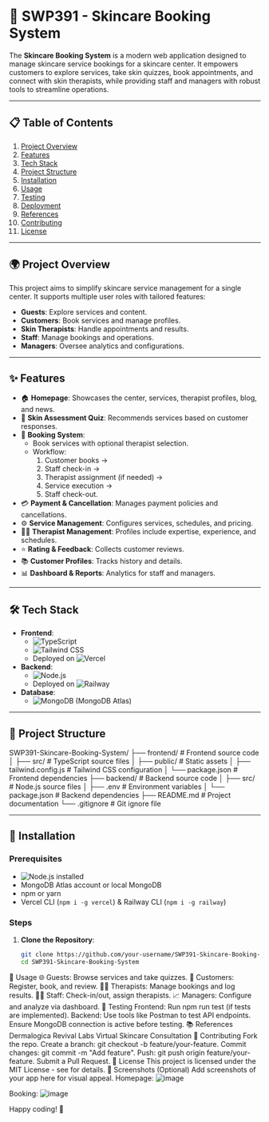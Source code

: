 # 🌟 SWP391 - Skincare Booking System

The **Skincare Booking System** is a modern web application designed to manage skincare service bookings for a skincare center. It empowers customers to explore services, take skin quizzes, book appointments, and connect with skin therapists, while providing staff and managers with robust tools to streamline operations.

---

## 📋 Table of Contents
1. [Project Overview](#project-overview)
2. [Features](#features)
3. [Tech Stack](#tech-stack)
4. [Project Structure](#project-structure)
5. [Installation](#installation)
6. [Usage](#usage)
7. [Testing](#testing)
8. [Deployment](#deployment)
9. [References](#references)
10. [Contributing](#contributing)
11. [License](#license)

---

## 🌍 Project Overview
This project aims to simplify skincare service management for a single center. It supports multiple user roles with tailored features:
- **Guests**: Explore services and content.
- **Customers**: Book services and manage profiles.
- **Skin Therapists**: Handle appointments and results.
- **Staff**: Manage bookings and operations.
- **Managers**: Oversee analytics and configurations.

---

## ✨ Features
- 🏠 **Homepage**: Showcases the center, services, therapist profiles, blog, and news.
- 📝 **Skin Assessment Quiz**: Recommends services based on customer responses.
- 📅 **Booking System**: 
  - Book services with optional therapist selection.
  - Workflow: 
    1. Customer books → 
    2. Staff check-in → 
    3. Therapist assignment (if needed) → 
    4. Service execution → 
    5. Staff check-out.
- 💳 **Payment & Cancellation**: Manages payment policies and cancellations.
- ⚙️ **Service Management**: Configures services, schedules, and pricing.
- 👩‍⚕️ **Therapist Management**: Profiles include expertise, experience, and schedules.
- ⭐ **Rating & Feedback**: Collects customer reviews.
- 📚 **Customer Profiles**: Tracks history and details.
- 📊 **Dashboard & Reports**: Analytics for staff and managers.

---

## 🛠️ Tech Stack
- **Frontend**: 
  - ![TypeScript](https://img.shields.io/badge/TypeScript-3178C6?style=flat&logo=typescript&logoColor=white) 
  - ![Tailwind CSS](https://img.shields.io/badge/Tailwind_CSS-38B2AC?style=flat&logo=tailwind-css&logoColor=white)
  - Deployed on ![Vercel](https://img.shields.io/badge/Vercel-000000?style=flat&logo=vercel&logoColor=white)
- **Backend**: 
  - ![Node.js](https://img.shields.io/badge/Node.js-339933?style=flat&logo=node.js&logoColor=white)
  - Deployed on ![Railway](https://img.shields.io/badge/Railway-0B0D0E?style=flat&logo=railway&logoColor=white)
- **Database**: 
  - ![MongoDB](https://img.shields.io/badge/MongoDB-47A248?style=flat&logo=mongodb&logoColor=white) (MongoDB Atlas)

---

## 📂 Project Structure
SWP391-Skincare-Booking-System/
├── frontend/              # Frontend source code
│   ├── src/              # TypeScript source files
│   ├── public/           # Static assets
│   ├── tailwind.config.js # Tailwind CSS configuration
│   └── package.json      # Frontend dependencies
├── backend/              # Backend source code
│   ├── src/              # Node.js source files
│   ├── .env              # Environment variables
│   └── package.json      # Backend dependencies
├── README.md             # Project documentation
└── .gitignore            # Git ignore file

---

## 🚀 Installation
### Prerequisites
- ![Node.js](https://img.shields.io/badge/Node.js-16+-339933?style=flat&logo=node.js) installed
- MongoDB Atlas account or local MongoDB
- npm or yarn
- Vercel CLI (`npm i -g vercel`) & Railway CLI (`npm i -g railway`)

### Steps
1. **Clone the Repository**:
   ```bash
   git clone https://github.com/your-username/SWP391-Skincare-Booking-System.git
   cd SWP391-Skincare-Booking-System
🎯 Usage
🌐 Guests: Browse services and take quizzes.
👤 Customers: Register, book, and review.
👩‍⚕️ Therapists: Manage bookings and log results.
🧑‍💼 Staff: Check-in/out, assign therapists.
📈 Managers: Configure and analyze via dashboard.
🧪 Testing
Frontend: Run npm run test (if tests are implemented).
Backend: Use tools like Postman to test API endpoints.
Ensure MongoDB connection is active before testing.
📚 References
Dermalogica
Revival Labs Virtual Skincare Consultation
🤝 Contributing
Fork the repo.
Create a branch: git checkout -b feature/your-feature.
Commit changes: git commit -m "Add feature".
Push: git push origin feature/your-feature.
Submit a Pull Request.
📜 License
This project is licensed under the MIT License - see  for details.
📸 Screenshots (Optional)
Add screenshots of your app here for visual appeal.
Homepage:
![image](https://github.com/user-attachments/assets/ee464a49-7210-4776-b3a4-b6a51ce0a714)

Booking:
![image](https://github.com/user-attachments/assets/1ac66255-e098-4352-a935-e809ef4c8c5c)


Happy coding! 🚀
